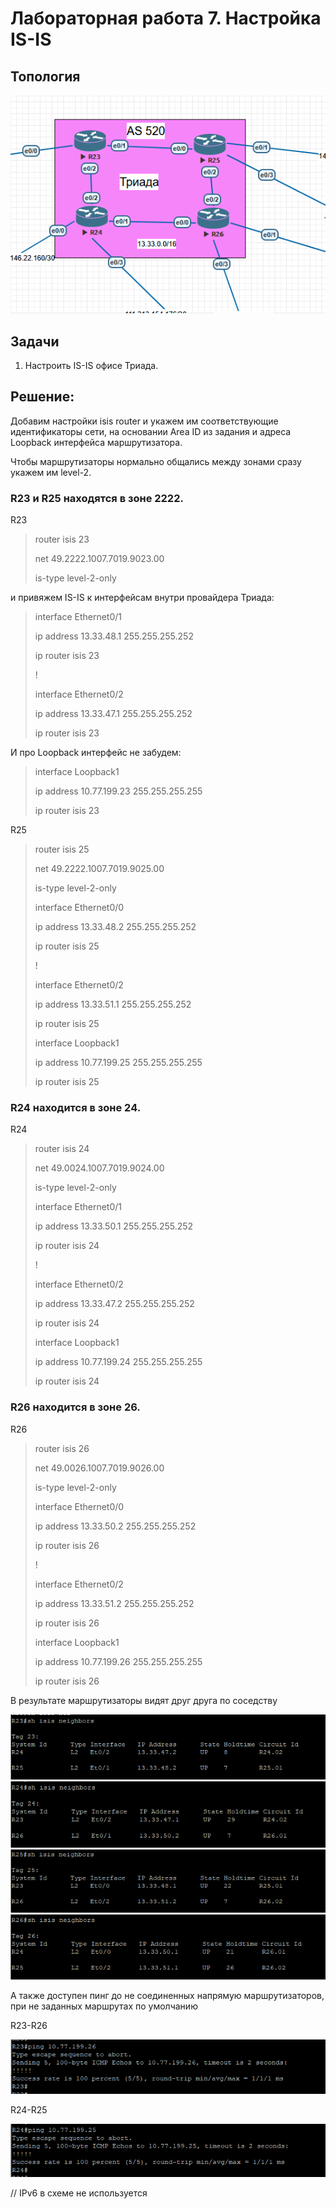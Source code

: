 <h1> Лабораторная работа 7. Настройка IS-IS </h1> 

<h2> Топология </h2>
<img src=https://github.com/Avasekho/otus-networks-pro/blob/main/labs/lab07/topology-lab07.png>

<h2> Задачи </h2>

<ol>
  <li> Настроить IS-IS офисе Триада. </li>
</ol>

<h2> Решение: </h2>

<p>Добавим настройки isis router и укажем им соответствующие идентификаторы сети, на основании Area ID из задания и адреса Loopback интерфейса маршрутизатора. </p>
<p>Чтобы маршрутизаторы нормально общались между зонами сразу укажем им level-2. </p>

<h3> R23 и R25 находятся в зоне 2222. </h3>

<p>R23 </p>

<blockquote>
<p>router isis 23 </p>
<p> net 49.2222.1007.7019.9023.00 </p>
<p> is-type level-2-only </p>
</blockquote>

<p>и привяжем IS-IS к интерфейсам внутри провайдера Триада: </p>

<blockquote>
<p>interface Ethernet0/1 </p>
<p> ip address 13.33.48.1 255.255.255.252 </p>
<p> ip router isis 23 </p>
<p>! </p>
<p>interface Ethernet0/2 </p>
<p> ip address 13.33.47.1 255.255.255.252 </p>
<p> ip router isis 23 </p>
</blockquote>

<p>И про Loopback интерфейс не забудем: </p>

<blockquote>
<p>interface Loopback1 </p>
<p> ip address 10.77.199.23 255.255.255.255 </p>
<p> ip router isis 23 </p>
</blockquote>

<p>R25 </p>

<blockquote>
<p>router isis 25 </p>
<p> net 49.2222.1007.7019.9025.00 </p>
<p> is-type level-2-only </p>
<p> </p>
<p>interface Ethernet0/0 </p>
<p> ip address 13.33.48.2 255.255.255.252 </p>
<p> ip router isis 25 </p>
<p>! </p>
<p>interface Ethernet0/2 </p>
<p> ip address 13.33.51.1 255.255.255.252 </p>
<p> ip router isis 25 </p>
<p> </p>
<p>interface Loopback1 </p>
<p> ip address 10.77.199.25 255.255.255.255 </p>
<p> ip router isis 25 </p>
</blockquote>

<h3> R24 находится в зоне 24. </h3>

<p>R24 </p>

<blockquote>
<p>router isis 24 </p>
<p> net 49.0024.1007.7019.9024.00 </p>
<p> is-type level-2-only </p>
<p> </p>
<p>interface Ethernet0/1 </p>
<p> ip address 13.33.50.1 255.255.255.252 </p>
<p> ip router isis 24 </p>
<p>! </p>
<p>interface Ethernet0/2 </p>
<p> ip address 13.33.47.2 255.255.255.252 </p>
<p> ip router isis 24 </p>
<p> </p>
<p>interface Loopback1 </p>
<p> ip address 10.77.199.24 255.255.255.255 </p>
<p> ip router isis 24 </p>
</blockquote>

<h3> R26 находится в зоне 26. </h3>

<p>R26 </p>

<blockquote>
<p>router isis 26 </p>
<p> net 49.0026.1007.7019.9026.00 </p>
<p> is-type level-2-only </p>
<p> </p>
<p>interface Ethernet0/0 </p>
<p> ip address 13.33.50.2 255.255.255.252 </p>
<p> ip router isis 26 </p>
<p>! </p>
<p>interface Ethernet0/2 </p>
<p> ip address 13.33.51.2 255.255.255.252 </p>
<p> ip router isis 26 </p>
<p> </p>
<p>interface Loopback1 </p>
<p> ip address 10.77.199.26 255.255.255.255 </p>
<p> ip router isis 26 </p>
</blockquote>

<p>В результате маршрутизаторы видят друг друга по соседству </p>

<img src=https://github.com/Avasekho/otus-networks-pro/blob/main/labs/lab07/r23_isis.png>

<img src=https://github.com/Avasekho/otus-networks-pro/blob/main/labs/lab07/r24_isis.png>

<img src=https://github.com/Avasekho/otus-networks-pro/blob/main/labs/lab07/r25_isis.png>

<img src=https://github.com/Avasekho/otus-networks-pro/blob/main/labs/lab07/r26_isis.png>

<p>А также доступен пинг до не соединенных напрямую маршрутизаторов, при не заданных маршрутах по умолчанию </p>

<p>R23-R26 </p>

<img src=https://github.com/Avasekho/otus-networks-pro/blob/main/labs/lab07/ping_r23_r26.png>

<p>R24-R25 </p>

<img src=https://github.com/Avasekho/otus-networks-pro/blob/main/labs/lab07/ping_r24_r25.png>

<p>// IPv6 в схеме не используется </p>
